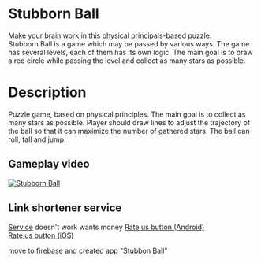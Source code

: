 # Stubborn Ball
Make your brain work in this physical principals-based puzzle.  
Stubborn Ball is a game which may be passed by various ways. The game has several levels, each of them has its own logic. The main goal is to draw a red circle while passing the level and collect as many stars as possible.

# Description

Puzzle game, based on physical principles. The main goal is to collect as many stars as possible. Player should draw lines to adjust the trajectory of the ball so that it can maximize the number of gathered stars. The ball can roll, fall and jump. 

## Gameplay video
[![Stubborn Ball](https://i9.ytimg.com/vi/1daqa6MgqTE/mq1.jpg?sqp=CL2U7OwF&rs=AOn4CLANYwkLBJMEcKMyTVUebJuGsSNvaw)](https://youtu.be/1daqa6MgqTE)

## Link shortener service

[Service](https://tinycc.com/tiny/manage)  doesn't work wants money
[Rate us button (Android)](http://p1dz.2.vu/F195FA670CA7B0767B3F43F5B)  
[Rate us button (iOS)](http://p1dz.2.vu/727677E305DF9F855BEA4556F)

move to firebase and created app "Stubbon Ball"



